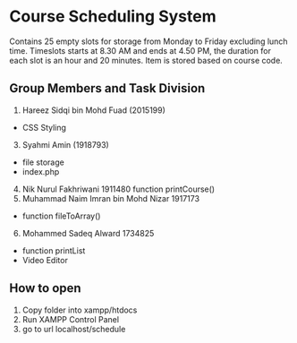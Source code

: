 # Course Scheduling System
Contains 25 empty slots for storage from Monday to Friday excluding lunch time. Timeslots starts at 8.30 AM and ends at 4.50 PM, the duration for each slot is an hour and 20
minutes. Item is stored based on course code. 

## Group Members and Task Division
1. Hareez Sidqi bin Mohd Fuad (2015199)
- CSS Styling
3. Syahmi Amin (1918793)
- file storage
- index.php
4. Nik Nurul Fakhriwani 1911480
function printCourse()
5. Muhammad Naim Imran bin Mohd Nizar 1917173
- function fileToArray()
6. Mohammed Sadeq Alward 1734825
- function printList
- Video Editor 

## How to open
1. Copy folder into xampp/htdocs
2. Run XAMPP Control Panel
3. go to url localhost/schedule
